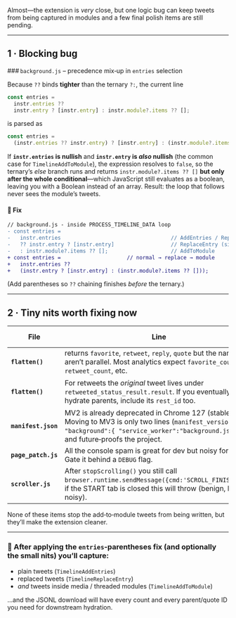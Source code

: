 Almost—the extension is *very* close, but one logic bug can keep tweets from being captured in modules and a few final polish items are still pending.

---

## 1 · Blocking bug

\### `background.js` – precedence mix‑up in `entries` selection

Because `??` binds **tighter** than the ternary `?:`, the current line

```js
const entries =
  instr.entries ??
  instr.entry ? [instr.entry] : instr.module?.items ?? [];
```

is parsed as

```js
const entries =
  (instr.entries ?? instr.entry) ? [instr.entry] : (instr.module?.items ?? []);
```

If **`instr.entries` is nullish** and **`instr.entry` is *also* nullish** (the common case for `TimelineAddToModule`), the expression resolves to `false`, so the ternary’s *else* branch runs and returns `instr.module?.items ?? []` **but only after the whole conditional**—which JavaScript still evaluates as a boolean, leaving you with a Boolean instead of an array.
Result: the loop that follows never sees the module’s tweets.

#### 🔧 Fix

```diff
// background.js ‑ inside PROCESS_TIMELINE_DATA loop
- const entries =
-   instr.entries                                   // AddEntries / ReplaceEntry
-   ?? instr.entry ? [instr.entry]                  // ReplaceEntry (single)
-   : instr.module?.items ?? [];                    // AddToModule
+ const entries =                     // normal → replace → module
+   instr.entries ??
+   (instr.entry ? [instr.entry] : (instr.module?.items ?? []));
```

(Add parentheses so `??` chaining finishes *before* the ternary.)

---

## 2 · Tiny nits worth fixing now

| File                | Line                                                                                                                                                                                         | Why change                                                                                                   | One‑line patch |
| ------------------- | -------------------------------------------------------------------------------------------------------------------------------------------------------------------------------------------- | ------------------------------------------------------------------------------------------------------------ | -------------- |
| **`flatten()`**     | returns `favorite`, `retweet`, `reply`, `quote` but the names aren’t parallel. Most analytics expect `favorite_count`, `retweet_count`, etc.                                                 | Rename or document—for consistency you can simply add aliases: `favorite_count: l.favorite_count, …`         |                |
| **`flatten()`**     | For retweets the *original* tweet lives under `retweeted_status_result.result`. If you eventually hydrate parents, include its `rest_id` too.                                                | `...(tweet?.retweeted_status_result?.result?.rest_id ? [tweet.retweeted_status_result.result.rest_id] : [])` |                |
| **`manifest.json`** | MV2 is already deprecated in Chrome 127 (stable). Moving to MV3 is only two lines (`manifest_version:3`, `"background":{ "service_worker":"background.js" }`) and future‑proofs the project. | (Doc update)                                                                                                 |                |
| **`page_patch.js`** | All the console spam is great for dev but noisy for users. Gate it behind a `DEBUG` flag.                                                                                                    | `const DEBUG = false; if (DEBUG) console.log( … )`                                                           |                |
| **`scroller.js`**   | After `stopScrolling()` you still call `browser.runtime.sendMessage({cmd:'SCROLL_FINISHED'})`; if the START tab is closed this will throw (benign, but noisy).                               | Wrap the send in a try/catch.                                                                                |                |

None of these items stop the add‑to‑module tweets from being written, but they’ll make the extension cleaner.

---

### 🎯 After applying the `entries`‑parentheses fix (and optionally the small nits) you’ll capture:

* plain tweets (`TimelineAddEntries`)
* replaced tweets (`TimelineReplaceEntry`)
* *and* tweets inside media / threaded modules (`TimelineAddToModule`)

…and the JSONL download will have every count and every parent/quote ID you need for downstream hydration.
